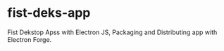 # fist-deks-app
Fist Dekstop Apss with Electron JS, Packaging and Distributing app with Electron Forge.
